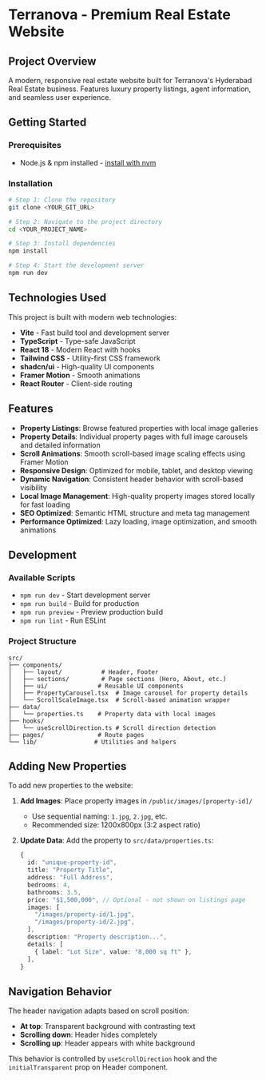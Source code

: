 # Terranova - Premium Real Estate Website

## Project Overview

A modern, responsive real estate website built for Terranova's Hyderabad Real Estate business. Features luxury property listings, agent information, and seamless user experience.

## Getting Started

### Prerequisites

- Node.js & npm installed - [install with nvm](https://github.com/nvm-sh/nvm#installing-and-updating)

### Installation

```sh
# Step 1: Clone the repository
git clone <YOUR_GIT_URL>

# Step 2: Navigate to the project directory
cd <YOUR_PROJECT_NAME>

# Step 3: Install dependencies
npm install

# Step 4: Start the development server
npm run dev
```

## Technologies Used

This project is built with modern web technologies:

- **Vite** - Fast build tool and development server
- **TypeScript** - Type-safe JavaScript
- **React 18** - Modern React with hooks
- **Tailwind CSS** - Utility-first CSS framework
- **shadcn/ui** - High-quality UI components
- **Framer Motion** - Smooth animations
- **React Router** - Client-side routing

## Features

- **Property Listings**: Browse featured properties with local image galleries
- **Property Details**: Individual property pages with full image carousels and detailed information
- **Scroll Animations**: Smooth scroll-based image scaling effects using Framer Motion
- **Responsive Design**: Optimized for mobile, tablet, and desktop viewing
- **Dynamic Navigation**: Consistent header behavior with scroll-based visibility
- **Local Image Management**: High-quality property images stored locally for fast loading
- **SEO Optimized**: Semantic HTML structure and meta tag management
- **Performance Optimized**: Lazy loading, image optimization, and smooth animations

## Development

### Available Scripts

- `npm run dev` - Start development server
- `npm run build` - Build for production
- `npm run preview` - Preview production build
- `npm run lint` - Run ESLint

### Project Structure

```
src/
├── components/
│   ├── layout/           # Header, Footer
│   ├── sections/         # Page sections (Hero, About, etc.)
│   ├── ui/              # Reusable UI components
│   ├── PropertyCarousel.tsx  # Image carousel for property details
│   └── ScrollScaleImage.tsx  # Scroll-based animation wrapper
├── data/
│   └── properties.ts    # Property data with local images
├── hooks/
│   └── useScrollDirection.ts # Scroll direction detection
├── pages/               # Route pages
└── lib/                # Utilities and helpers
```

## Adding New Properties

To add new properties to the website:

1. **Add Images**: Place property images in `/public/images/[property-id]/`
   - Use sequential naming: `1.jpg`, `2.jpg`, etc.
   - Recommended size: 1200x800px (3:2 aspect ratio)

2. **Update Data**: Add the property to `src/data/properties.ts`:
   ```typescript
   {
     id: "unique-property-id",
     title: "Property Title",
     address: "Full Address",
     bedrooms: 4,
     bathrooms: 3.5,
     price: "$1,500,000", // Optional - not shown on listings page
     images: [
       "/images/property-id/1.jpg",
       "/images/property-id/2.jpg",
     ],
     description: "Property description...",
     details: [
       { label: "Lot Size", value: "8,000 sq ft" },
     ],
   }
   ```

## Navigation Behavior

The header navigation adapts based on scroll position:

- **At top**: Transparent background with contrasting text
- **Scrolling down**: Header hides completely  
- **Scrolling up**: Header appears with white background

This behavior is controlled by `useScrollDirection` hook and the `initialTransparent` prop on Header component.

